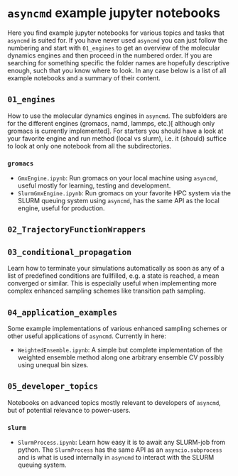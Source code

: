 # `asyncmd` example jupyter notebooks

Here you find example jupyter notebooks for various topics and tasks that `asyncmd` is suited for. If you have never used `asyncmd` you can just follow the numbering and start with `01_engines` to get an overview of the molecular dynamics engines and then proceed in the numbered order. If you are searching for something specific the folder names are hopefully descriptive enough, such that you know where to look. In any case below is a list of all example notebooks and a summary of their content.

## `01_engines`

How to use the molecular dynamics engines in `asyncmd`. The subfolders are for the different engines (gromacs, namd, lammps, etc.)[ although only gromacs is currently implemented]. For starters you should have a look at your favorite engine and run method (local vs slurm), i.e. it (should) suffice to look at only one notebook from all the subdirectories.

### `gromacs`

- `GmxEngine.ipynb`: Run gromacs on your local machine using `asyncmd`, useful mostly for learning, testing and development.
- `SlurmGmxEngine.ipynb`: Run gromacs on your favorite HPC system via the SLURM queuing system using `asyncmd`, has the same API as the local engine, useful for production. 

## `02_TrajectoryFunctionWrappers`

## `03_conditional_propagation`

Learn how to terminate your simulations automatically as soon as any of a list of predefined conditions are fullfilled, e.g. a state is reached, a mean converged or similar. This is especially useful when implementing more complex enhanced sampling schemes like transition path sampling.

## `04_application_examples`

Some example implementations of various enhanced sampling schemes or other useful applications of `asyncmd`. Currently in here:

- `WeightedEnsemble.ipynb`: A simple but complete implementation of the weighted ensemble method along one arbitrary ensemble CV possibly using unequal bin sizes.

## `05_developer_topics`

Notebooks on advanced topics mostly relevant to developers of `asyncmd`, but of potential relevance to power-users.

### `slurm`

- `SlurmProcess.ipynb`: Learn how easy it is to await any SLURM-job from python. The `SlurmProcess` has the same API as an `asyncio.subprocess` and is what is used internally in `asyncmd` to interact with the SLURM queuing system.
